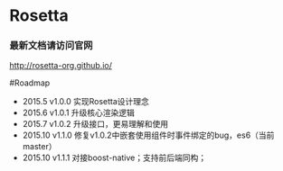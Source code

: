 # Rosetta

### 最新文档请访问官网
http://rosetta-org.github.io/

#Roadmap
* 2015.5 v1.0.0 实现Rosetta设计理念
* 2015.6 v1.0.1 升级核心渲染逻辑
* 2015.7 v1.0.2 升级接口，更易理解和使用
* 2015.10 v1.1.0 修复v1.0.2中嵌套使用组件时事件绑定的bug，es6（当前master）
* 2015.10 v1.1.1 对接boost-native；支持前后端同构；